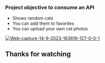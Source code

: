 ### Project objective to consume an API

- Shows random cats
- You can add them to favorites
- You can upload your own cat photos


<a href="https://ibb.co/DDKRTwx"><img src="https://i.ibb.co/nskLtQH/Web-capture-14-9-2023-163619-127-0-0-1.jpg" alt="Web-capture-14-9-2023-163619-127-0-0-1" border="0" /></a>

## Thanks for watching